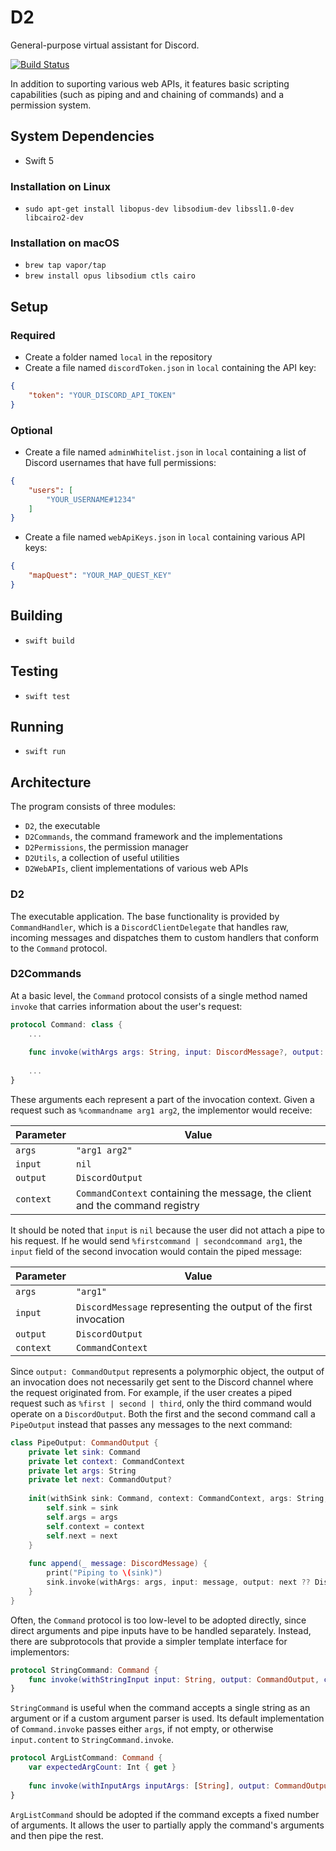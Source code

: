 # D2
General-purpose virtual assistant for Discord.

[![Build Status](https://travis-ci.org/fwcd/D2.svg?branch=master)](https://travis-ci.org/fwcd/D2)

In addition to suporting various web APIs, it features basic scripting capabilities (such as piping and and chaining of commands) and a permission system.

## System Dependencies
* Swift 5

### Installation on Linux
* `sudo apt-get install libopus-dev libsodium-dev libssl1.0-dev libcairo2-dev`

### Installation on macOS
* `brew tap vapor/tap`
* `brew install opus libsodium ctls cairo`

## Setup

### Required
* Create a folder named `local` in the repository
* Create a file named `discordToken.json` in `local` containing the API key:

```json
{
    "token": "YOUR_DISCORD_API_TOKEN"
}
```

### Optional
* Create a file named `adminWhitelist.json` in `local` containing a list of Discord usernames that have full permissions:

```json
{
    "users": [
        "YOUR_USERNAME#1234"
    ]
}
```

* Create a file named `webApiKeys.json` in `local` containing various API keys:

```json
{
	"mapQuest": "YOUR_MAP_QUEST_KEY"
}
```

## Building
* `swift build`

## Testing
* `swift test`

## Running
* `swift run`

## Architecture
The program consists of three modules:

* `D2`, the executable
* `D2Commands`, the command framework and the implementations
* `D2Permissions`, the permission manager
* `D2Utils`, a collection of useful utilities
* `D2WebAPIs`, client implementations of various web APIs

### D2
The executable application. The base functionality is provided by `CommandHandler`, which is a `DiscordClientDelegate` that handles raw, incoming messages and dispatches them to custom handlers that conform to the `Command` protocol.

### D2Commands
At a basic level, the `Command` protocol consists of a single method named `invoke` that carries information about the user's request:

```swift
protocol Command: class {
	...
	
	func invoke(withArgs args: String, input: DiscordMessage?, output: CommandOutput, context: CommandContext)
	
	...
}
```

These arguments each represent a part of the invocation context. Given a request such as `%commandname arg1 arg2`, the implementor would receive:

| Parameter | Value |
| --------- | ----- |
| `args` | `"arg1 arg2"` |
| `input` | `nil` |
| `output` | `DiscordOutput` |
| `context` | `CommandContext` containing the message, the client and the command registry |

It should be noted that `input` is `nil` because the user did not attach a pipe to his request. If he would send `%firstcommand | secondcommand arg1`, the `input` field of the second invocation would contain the piped message:

| Parameter | Value |
| --------- | ----- |
| `args` | `"arg1"`
| `input` | `DiscordMessage` representing the output of the first invocation |
| `output` | `DiscordOutput` |
| `context` | `CommandContext` |

Since `output: CommandOutput` represents a polymorphic object, the output of an invocation does not necessarily get sent to the Discord channel where the request originated from. For example, if the user creates a piped request such as `%first | second | third`, only the third command would operate on a `DiscordOutput`. Both the first and the second command call a `PipeOutput` instead that passes any messages to the next command:

```swift
class PipeOutput: CommandOutput {
	private let sink: Command
	private let context: CommandContext
	private let args: String
	private let next: CommandOutput?
	
	init(withSink sink: Command, context: CommandContext, args: String, next: CommandOutput? = nil) {
		self.sink = sink
		self.args = args
		self.context = context
		self.next = next
	}
	
	func append(_ message: DiscordMessage) {
		print("Piping to \(sink)")
		sink.invoke(withArgs: args, input: message, output: next ?? DiscordOutput(channel: message.channel), context: context)
	}
}
```

Often, the `Command` protocol is too low-level to be adopted directly, since direct arguments and pipe inputs have to be handled separately. Instead, there are subprotocols that provide a simpler template interface for implementors:

```swift
protocol StringCommand: Command {
	func invoke(withStringInput input: String, output: CommandOutput, context: CommandContext)
}
```

`StringCommand` is useful when the command accepts a single string as an argument or if a custom argument parser is used. Its default implementation of `Command.invoke` passes either `args`, if not empty, or otherwise `input.content` to `StringCommand.invoke`.

```swift
protocol ArgListCommand: Command {
	var expectedArgCount: Int { get }
	
	func invoke(withInputArgs inputArgs: [String], output: CommandOutput, context: CommandContext)
}
```

`ArgListCommand` should be adopted if the command excepts a fixed number of arguments. It allows the user to partially apply the command's arguments and then pipe the rest.
